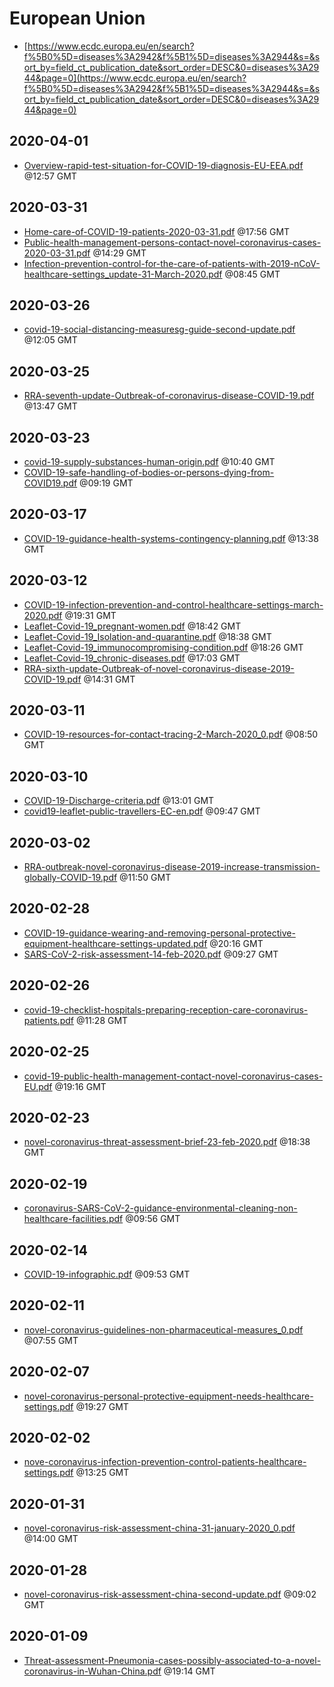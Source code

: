 # European Union

* [https://www.ecdc.europa.eu/en/search?f%5B0%5D=diseases%3A2942&f%5B1%5D=diseases%3A2944&s=&sort_by=field_ct_publication_date&sort_order=DESC&0=diseases%3A2944&page=0](https://www.ecdc.europa.eu/en/search?f%5B0%5D=diseases%3A2942&f%5B1%5D=diseases%3A2944&s=&sort_by=field_ct_publication_date&sort_order=DESC&0=diseases%3A2944&page=0)


## 2020-04-01

* [Overview-rapid-test-situation-for-COVID-19-diagnosis-EU-EEA.pdf](978a07aa8a56260d847d2309b9b5a28296a45cda/file.pdf) @12:57 GMT

## 2020-03-31

* [Home-care-of-COVID-19-patients-2020-03-31.pdf](1bf771e00a7f681d9ac3045c90d25c4356a65038/file.pdf) @17:56 GMT
* [Public-health-management-persons-contact-novel-coronavirus-cases-2020-03-31.pdf](d43ed012c3570062a0dec4be1a9c8ca74379e26f/file.pdf) @14:29 GMT
* [Infection-prevention-control-for-the-care-of-patients-with-2019-nCoV-healthcare-settings\_update-31-March-2020.pdf](4bbaa2c1d812a9110bd3057a0395b8826eadf6ac/file.pdf) @08:45 GMT

## 2020-03-26

* [covid-19-social-distancing-measuresg-guide-second-update.pdf](aa0eab71c2e5de4dde250cfa14c6783715a2cdba/file.pdf) @12:05 GMT

## 2020-03-25

* [RRA-seventh-update-Outbreak-of-coronavirus-disease-COVID-19.pdf](421f42e0c4c60654449b68963cce1104323e6916/file.pdf) @13:47 GMT

## 2020-03-23

* [covid-19-supply-substances-human-origin.pdf](a51de4a6d8593c71fa50310c2124e8e2f0e21681/file.pdf) @10:40 GMT
* [COVID-19-safe-handling-of-bodies-or-persons-dying-from-COVID19.pdf](774e90015e07aebc5ca1773fd809fc6b0c403954/file.pdf) @09:19 GMT

## 2020-03-17

* [COVID-19-guidance-health-systems-contingency-planning.pdf](a4bfc3a43e671256c043b7f4a8ed1fd5ea43948e/file.pdf) @13:38 GMT

## 2020-03-12

* [COVID-19-infection-prevention-and-control-healthcare-settings-march-2020.pdf](9a42ceade3b6444b9b524f300b5ce7772934eddd/file.pdf) @19:31 GMT
* [Leaflet-Covid-19\_pregnant-women.pdf](9494ab066df071d681d271b5acb3c16147015cc8/file.pdf) @18:42 GMT
* [Leaflet-Covid-19\_Isolation-and-quarantine.pdf](0615890c8df165cd4783cbb9b63fe8e191af2b20/file.pdf) @18:38 GMT
* [Leaflet-Covid-19\_immunocompromising-condition.pdf](9f3d08b6f0abf5c068444370dfd4897158a26ac1/file.pdf) @18:26 GMT
* [Leaflet-Covid-19\_chronic-diseases.pdf](6a7c9c2f13a0e09db00aa7a808fbb9fa96bb0278/file.pdf) @17:03 GMT
* [RRA-sixth-update-Outbreak-of-novel-coronavirus-disease-2019-COVID-19.pdf](94aba13a21403300b875ed8df77aabc1d43ff204/file.pdf) @14:31 GMT

## 2020-03-11

* [COVID-19-resources-for-contact-tracing-2-March-2020\_0.pdf](ef2b8358b0fa74a5363fd8d807f5c378cef1c184/file.pdf) @08:50 GMT

## 2020-03-10

* [COVID-19-Discharge-criteria.pdf](c419feccc8acb637bb36b42ca2ab5890c056604e/file.pdf) @13:01 GMT
* [covid19-leaflet-public-travellers-EC-en.pdf](98a9b7f15ecd7528bc8f226dea56dad7a2e3713f/file.pdf) @09:47 GMT

## 2020-03-02

* [RRA-outbreak-novel-coronavirus-disease-2019-increase-transmission-globally-COVID-19.pdf](e45f7f43a06e28b341ffa32c5105f1ef95d86e48/file.pdf) @11:50 GMT

## 2020-02-28

* [COVID-19-guidance-wearing-and-removing-personal-protective-equipment-healthcare-settings-updated.pdf](bccbfe08f490bbfb802a67d10f87dfe0ee73be04/file.pdf) @20:16 GMT
* [SARS-CoV-2-risk-assessment-14-feb-2020.pdf](5722753cf80ada34c51c41b6711bd0a396b53849/file.pdf) @09:27 GMT

## 2020-02-26

* [covid-19-checklist-hospitals-preparing-reception-care-coronavirus-patients.pdf](ba2efd5e9b14b144af5e1632f1a92d449e39b502/file.pdf) @11:28 GMT

## 2020-02-25

* [covid-19-public-health-management-contact-novel-coronavirus-cases-EU.pdf](c478374e8d58db9dfee8ab382df929c44b5461f6/file.pdf) @19:16 GMT

## 2020-02-23

* [novel-coronavirus-threat-assessment-brief-23-feb-2020.pdf](1c32ae70e5015258aa58dd714749f23390d08bf8/file.pdf) @18:38 GMT

## 2020-02-19

* [coronavirus-SARS-CoV-2-guidance-environmental-cleaning-non-healthcare-facilities.pdf](d983bd49b78f13335b07907c58fc7185d854da10/file.pdf) @09:56 GMT

## 2020-02-14

* [COVID-19-infographic.pdf](e4273150be309e6e816aef227cdaa63fbcd8d675/file.pdf) @09:53 GMT

## 2020-02-11

* [novel-coronavirus-guidelines-non-pharmaceutical-measures\_0.pdf](b1c3b14fcf3b4144e687acd163db1b49bf91599a/file.pdf) @07:55 GMT

## 2020-02-07

* [novel-coronavirus-personal-protective-equipment-needs-healthcare-settings.pdf](afe8c14fbb1e3be739e10b06415c5861d474eeac/file.pdf) @19:27 GMT

## 2020-02-02

* [nove-coronavirus-infection-prevention-control-patients-healthcare-settings.pdf](211df70c629bb5bdf08fbee97547c385db4b3391/file.pdf) @13:25 GMT

## 2020-01-31

* [novel-coronavirus-risk-assessment-china-31-january-2020\_0.pdf](0a4f1f328999f2e8495ec4190dea0f828b6af1b2/file.pdf) @14:00 GMT

## 2020-01-28

* [novel-coronavirus-risk-assessment-china-second-update.pdf](d3a944046c0355ea27691f6d47d3fd2dda32d8c0/file.pdf) @09:02 GMT

## 2020-01-09

* [Threat-assessment-Pneumonia-cases-possibly-associated-to-a-novel-coronavirus-in-Wuhan-China.pdf](ab04360cdbf265d889f70a2a50398e4220e603e5/file.pdf) @19:14 GMT
